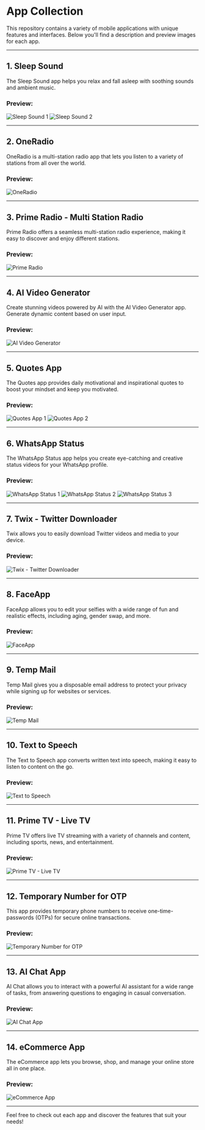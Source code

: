 # App Collection

This repository contains a variety of mobile applications with unique features and interfaces. Below you'll find a description and preview images for each app.

---

## **1. Sleep Sound**
The Sleep Sound app helps you relax and fall asleep with soothing sounds and ambient music. 

### Preview:
![Sleep Sound 1](https://i.ibb.co/CP1WcVW/ymg-sleep-app-2.png)
![Sleep Sound 2](https://i.ibb.co/G2mQG9X/ymg-sleep-app-3.png)

---

## **2. OneRadio**
OneRadio is a multi-station radio app that lets you listen to a variety of stations from all over the world.

### Preview:
![OneRadio](https://i.ibb.co/Xk6x92j/Web-1920-21.png)

---

## **3. Prime Radio - Multi Station Radio**
Prime Radio offers a seamless multi-station radio experience, making it easy to discover and enjoy different stations.

### Preview:
![Prime Radio](https://i.ibb.co/r4dZLtp/Web-1920-6.png)

---

## **4. AI Video Generator**
Create stunning videos powered by AI with the AI Video Generator app. Generate dynamic content based on user input.

### Preview:
![AI Video Generator](https://i.ibb.co/5nBTZP1/video-ai-pix.png)

---

## **5. Quotes App**
The Quotes app provides daily motivational and inspirational quotes to boost your mindset and keep you motivated.

### Preview:
![Quotes App 1](https://i.ibb.co/kmm3jLk/Group-4.png)
![Quotes App 2](https://i.ibb.co/0YJS4hB/Group-5.png)

---

## **6. WhatsApp Status**
The WhatsApp Status app helps you create eye-catching and creative status videos for your WhatsApp profile.

### Preview:
![WhatsApp Status 1](https://i.ibb.co/gJzrd5g/whatsapp-status-video-1.png)
![WhatsApp Status 2](https://i.ibb.co/6RC2QXP/whatsapp-status-video-2.png)
![WhatsApp Status 3](https://i.ibb.co/PWKxzTq/whatsapp-status-video-3.png)

---

## **7. Twix - Twitter Downloader**
Twix allows you to easily download Twitter videos and media to your device.

### Preview:
![Twix - Twitter Downloader](https://i.ibb.co/cb3WKRF/Group-1000003593.png)

---

## **8. FaceApp**
FaceApp allows you to edit your selfies with a wide range of fun and realistic effects, including aging, gender swap, and more.

### Preview:
![FaceApp](https://i.ibb.co/TMBWfg0/cover-1.png)

---

## **9. Temp Mail**
Temp Mail gives you a disposable email address to protect your privacy while signing up for websites or services.

### Preview:
![Temp Mail](https://i.ibb.co/vv1rS5W/Web-1920-32.png)

---

## **10. Text to Speech**
The Text to Speech app converts written text into speech, making it easy to listen to content on the go.

### Preview:
![Text to Speech](https://i.ibb.co/jGNdMdZ/Text-to-voice-pro.png)

---

## **11. Prime TV - Live TV**
Prime TV offers live TV streaming with a variety of channels and content, including sports, news, and entertainment.

### Preview:
![Prime TV - Live TV](https://i.ibb.co/2SRpTG9/Group-42.png)

---

## **12. Temporary Number for OTP**
This app provides temporary phone numbers to receive one-time-passwords (OTPs) for secure online transactions.

### Preview:
![Temporary Number for OTP](https://i.ibb.co/Cnwv2zz/5.png)

---

## **13. AI Chat App**
AI Chat allows you to interact with a powerful AI assistant for a wide range of tasks, from answering questions to engaging in casual conversation.

### Preview:
![AI Chat App](https://i.ibb.co/d4Hccqx/pczpjdcz2cdl3015lsslusz4lnbd-2112-10000.png)

---

## **14. eCommerce App**
The eCommerce app lets you browse, shop, and manage your online store all in one place.

### Preview:
![eCommerce App](https://i.ibb.co/60vdzPY/ecom-app-ymg-and-fateme-zafar.png)

---

Feel free to check out each app and discover the features that suit your needs!
